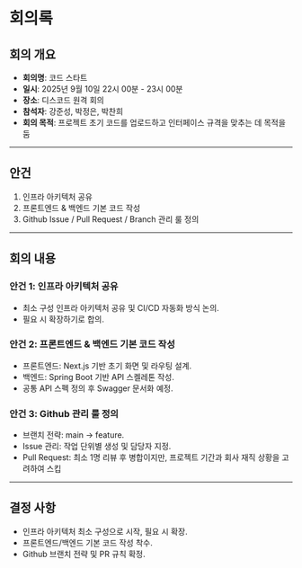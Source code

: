 # 회의록

## 회의 개요
- **회의명**: 코드 스타트  
- **일시**: 2025년 9월 10일 22시 00분 - 23시 00분  
- **장소**: 디스코드 원격 회의  
- **참석자**: 강준성, 박정은, 박찬희  
- **회의 목적**: 프로젝트 초기 코드를 업로드하고 인터페이스 규격을 맞추는 데 목적을 둠  

---

## 안건
1. 인프라 아키텍처 공유  
2. 프론트엔드 & 백엔드 기본 코드 작성  
3. Github Issue / Pull Request / Branch 관리 룰 정의  

---

## 회의 내용

### 안건 1: 인프라 아키텍처 공유
- 최소 구성 인프라 아키텍처 공유 및 CI/CD 자동화 방식 논의.  
- 필요 시 확장하기로 합의.  

### 안건 2: 프론트엔드 & 백엔드 기본 코드 작성
- 프론트엔드: Next.js 기반 초기 화면 및 라우팅 설계.  
- 백엔드: Spring Boot 기반 API 스켈레톤 작성.  
- 공통 API 스펙 정의 후 Swagger 문서화 예정.  

### 안건 3: Github 관리 룰 정의
- 브랜치 전략: main → feature.  
- Issue 관리: 작업 단위별 생성 및 담당자 지정.  
- Pull Request: 최소 1명 리뷰 후 병합이지만, 프로젝트 기간과 회사 재직 상황을 고려하여 스킵

---

## 결정 사항
- 인프라 아키텍처 최소 구성으로 시작, 필요 시 확장.  
- 프론트엔드/백엔드 기본 코드 작성 착수.  
- Github 브랜치 전략 및 PR 규칙 확정.  
